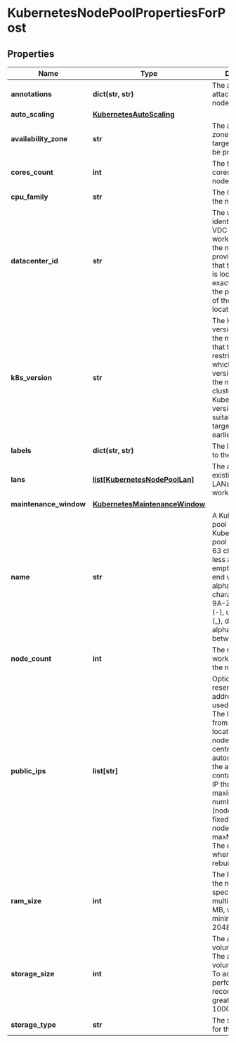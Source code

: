 # KubernetesNodePoolPropertiesForPost

## Properties
| Name | Type | Description | Notes |
| ------------ | ------------- | ------------- | ------------- |
| **annotations** | **dict(str, str)** | The annotations attached to the node pool. | [optional]  |
| **auto_scaling** | [**KubernetesAutoScaling**](KubernetesAutoScaling.md) |  | [optional]  |
| **availability_zone** | **str** | The availability zone in which the target VM should be provisioned. |  |
| **cores_count** | **int** | The total number of cores for the nodes. |  |
| **cpu_family** | **str** | The CPU type for the nodes. |  |
| **datacenter_id** | **str** | The unique identifier of the VDC where the worker nodes of the node pool are provisioned.Note that the data center is located in the exact place where the parent cluster of the node pool is located. |  |
| **k8s_version** | **str** | The Kubernetes version running in the node pool. Note that this imposes restrictions on which Kubernetes versions can run in the node pools of a cluster. Also, not all Kubernetes versions are suitable upgrade targets for all earlier versions. | [optional]  |
| **labels** | **dict(str, str)** | The labels attached to the node pool. | [optional]  |
| **lans** | [**list[KubernetesNodePoolLan]**](KubernetesNodePoolLan.md) | The array of existing private LANs to attach to worker nodes. | [optional]  |
| **maintenance_window** | [**KubernetesMaintenanceWindow**](KubernetesMaintenanceWindow.md) |  | [optional]  |
| **name** | **str** | A Kubernetes node pool name. Valid Kubernetes node pool name must be 63 characters or less and must be empty or begin and end with an alphanumeric character ([a-z0-9A-Z]) with dashes (-), underscores (_), dots (.), and alphanumerics between. |  |
| **node_count** | **int** | The number of worker nodes of the node pool. |  |
| **public_ips** | **list[str]** | Optional array of reserved public IP addresses to be used by the nodes. The IPs must be from the exact location of the node pool&#39;s data center. If autoscaling is used, the array must contain one more IP than the maximum possible number of nodes (nodeCount+1 for a fixed number of nodes or maxNodeCount+1). The extra IP is used when the nodes are rebuilt. | [optional]  |
| **ram_size** | **int** | The RAM size for the nodes. Must be specified in multiples of 1024 MB, with a minimum size of 2048 MB. |  |
| **storage_size** | **int** | The allocated volume size in GB. The allocated volume size in GB. To achieve good performance, we recommend a size greater than 100GB for SSD. |  |
| **storage_type** | **str** | The storage type for the nodes. |  |


